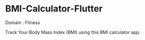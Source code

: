 # BMI-Calculator-Flutter
Domain : Fitness

Track Your Body Mass Index (BMI) using this BMI calculator app.
